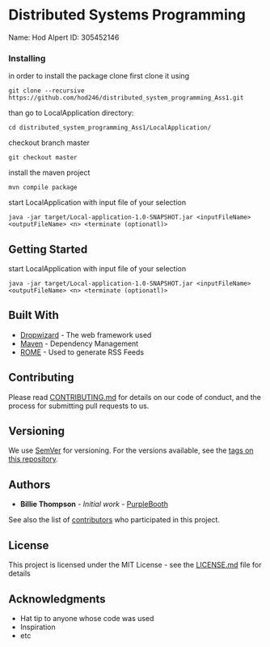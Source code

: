 # Distributed Systems Programming

Name: Hod Alpert
ID: 305452146

### Installing

in order to install the package clone first clone it using 

```
git clone --recursive https://github.com/hod246/distributed_system_programming_Ass1.git
```
than go to LocalApplication directory:
```
cd distributed_system_programming_Ass1/LocalApplication/
```
checkout branch master
```
git checkout master
```
install the maven project
```
mvn compile package
```
start LocalApplication with input file of your selection
```
java -jar target/Local-application-1.0-SNAPSHOT.jar <inputFileName> <outputFileName> <n> <terminate (optionatl)>
```

## Getting Started

start LocalApplication with input file of your selection
```
java -jar target/Local-application-1.0-SNAPSHOT.jar <inputFileName> <outputFileName> <n> <terminate (optionatl)>
```
## Built With

* [Dropwizard](http://www.dropwizard.io/1.0.2/docs/) - The web framework used
* [Maven](https://maven.apache.org/) - Dependency Management
* [ROME](https://rometools.github.io/rome/) - Used to generate RSS Feeds

## Contributing

Please read [CONTRIBUTING.md](https://gist.github.com/PurpleBooth/b24679402957c63ec426) for details on our code of conduct, and the process for submitting pull requests to us.

## Versioning

We use [SemVer](http://semver.org/) for versioning. For the versions available, see the [tags on this repository](https://github.com/your/project/tags). 

## Authors

* **Billie Thompson** - *Initial work* - [PurpleBooth](https://github.com/PurpleBooth)

See also the list of [contributors](https://github.com/your/project/contributors) who participated in this project.

## License

This project is licensed under the MIT License - see the [LICENSE.md](LICENSE.md) file for details

## Acknowledgments

* Hat tip to anyone whose code was used
* Inspiration
* etc
